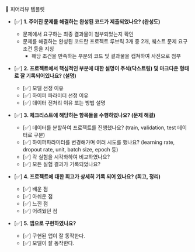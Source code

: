 
🤔 피어리뷰 템플릿

- [✅]  **1. 주어진 문제를 해결하는 완성된 코드가 제출되었나요? (완성도)**
    - 문제에서 요구하는 최종 결과물이 첨부되었는지 확인
    - 문제를 해결하는 완성된 코드란 프로젝트 루브릭 3개 중 2개, 
    퀘스트 문제 요구조건 등을 지칭
        - 해당 조건을 만족하는 부분의 코드 및 결과물을 캡쳐하여 사진으로 첨부

- [✅]  **2. 프로젝트에서 핵심적인 부분에 대한 설명이 주석(닥스트링) 및 마크다운 형태로 잘 기록되어있나요? (설명)**
    - [✅]  모델 선정 이유
    - [✅]  하이퍼 파라미터 선정 이유
    - [✅]  데이터 전처리 이유 또는 방법 설명

- [✅]  **3. 체크리스트에 해당하는 항목들을 수행하였나요? (문제 해결)**
    - [✅]  데이터를 분할하여 프로젝트를 진행했나요? (train, validation, test 데이터로 구분)
    - [✅]  하이퍼파라미터를 변경해가며 여러 시도를 했나요? (learning rate, dropout rate, unit, batch size, epoch 등)
    - [✅]  각 실험을 시각화하여 비교하였나요?
    - [✅]  모든 실험 결과가 기록되었나요?

- [✅]  **4. 프로젝트에 대한 회고가 상세히 기록 되어 있나요? (회고, 정리)**
    - [✅]  배운 점
    - [✅]  아쉬운 점
    - [✅]  느낀 점
    - [✅]  어려웠던 점

- [✅]  **5.  앱으로 구현하였나요?**
    - [✅]  구현된 앱이 잘 동작한다.
    - [✅]  모델이 잘 동작한다.
